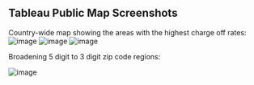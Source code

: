 ## Tableau Public Map Screenshots
Country-wide map showing the areas with the highest charge off rates:
![image](https://user-images.githubusercontent.com/71529189/120017108-751fc680-bfb3-11eb-89ee-9316bc65f735.png)
![image](https://user-images.githubusercontent.com/71529189/120017204-98e30c80-bfb3-11eb-82f7-a7d64f202313.png)
![image](https://user-images.githubusercontent.com/71529189/120017906-6e458380-bfb4-11eb-882c-c3a14233d6f8.png)

Broadening 5 digit to 3 digit zip code regions:

![image](https://user-images.githubusercontent.com/71529189/120017950-7f8e9000-bfb4-11eb-8a2a-f29bdb0c6824.png)


